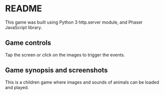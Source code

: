 # README
This game was built using Python 3 http.server module, and Phaser JavaScript library.

## Game controls
Tap the screen or click on the images to trigger the events.

## Game synopsis and screenshots
This is a children game where images and sounds of animals can be loaded and played.
